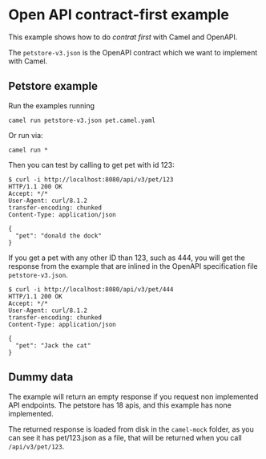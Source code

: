 # Open API contract-first example

This example shows how to do _contrat first_ with Camel and OpenAPI.

The `petstore-v3.json` is the OpenAPI contract which we want to implement with Camel.

## Petstore example

Run the examples running

```
camel run petstore-v3.json pet.camel.yaml
```

Or run via:

```
camel run *
```


Then you can test by calling to get pet with id 123:

```
$ curl -i http://localhost:8080/api/v3/pet/123
HTTP/1.1 200 OK
Accept: */*
User-Agent: curl/8.1.2
transfer-encoding: chunked
Content-Type: application/json

{
  "pet": "donald the dock"
}
```

If you get a pet with any other ID than 123, such as 444, you will get the response from the example that are inlined in the OpenAPI specification file `petstore-v3.json`.

```
$ curl -i http://localhost:8080/api/v3/pet/444
HTTP/1.1 200 OK
Accept: */*
User-Agent: curl/8.1.2
transfer-encoding: chunked
Content-Type: application/json

{
  "pet": "Jack the cat"
}
```

## Dummy data

The example will return an empty response if you request non implemented API endpoints.
The petstore has 18 apis, and this example has none implemented.

The returned response is loaded from disk in the `camel-mock` folder, as you can see it has pet/123.json as a file,
that will be returned when you call `/api/v3/pet/123`.


